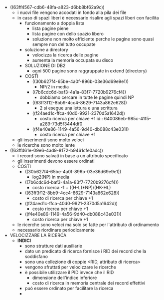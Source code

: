 - ((63ff4567-cdb6-48fa-a823-d6bb8bf62a9c))
	- i nuovi file vengono accodati in fondo alla pila dei file
	- in caso di spazi liberi è necessario risalire agli spazi liberi con facilita
		- funzionamento a doppia lista
			- lista pagine piene
			- lista pagine con dello spazio libero
			- soluzione non molto efficiente perche le pagine sono quasi sempre non del tutto occupate
		- soluzione a directory
			- velocizza la ricerca delle pagine
			- aumenta la memoria occupata su disco
		- SOLUZIONE DI DB2
			- ogni 500 pagine sono raggruppate in extend (directory)
		- COSTI
			- ((30b627f4-65be-4a0f-896b-03e36d69e9e1))
				- NP/2 in media
			- ((7b6cdc6d-baf3-4a1a-83f7-7720b9276cf4))
				- dobbiamo cercare in tutte le pagine quindi NP
			- ((63ff3f12-8bb9-4cc4-8629-7143a862e628))
				- 2 si esegue una lettura e una scrittura
			- ((f24aed1c-ffca-40d0-9921-2370d5a1642d))
				- costo ricerca per chiave +1
				  id:: 640086eb-985c-41f5-a289-73d5f3444df0
			- ((f4e40e86-1149-4a56-9d40-db088c43e031))
				- costo ricerca per chiave +1
	- gli inserimenti sono molto veloci
	- le ricerche sono molto lente
- ((63ff461e-09e6-4ad9-8172-b9461cfe0adc))
	- i record sono salvati in base a un attributo specificato
	- gli inserimenti devono essere ordinati
	- COSTI
		- ((30b627f4-65be-4a0f-896b-03e36d69e9e1))
			- log2(NP) in media
		- ((7b6cdc6d-baf3-4a1a-83f7-7720b9276cf4))
			- costo ricerca -1 + ((H-L)*NP)/(HK-HL)
		- ((63ff3f12-8bb9-4cc4-8629-7143a862e628))
			- costo di ricerca per chiave +1
		- ((f24aed1c-ffca-40d0-9921-2370d5a1642d))
			- costo ricerca per chiave +1
		- ((f4e40e86-1149-4a56-9d40-db088c43e031))
			- costo ricerca per chiave +1
	- le ricerche sono veloci ma solo se fatte per l'attributo di ordinamento
	- necessario riordinare periodicamente
- VELOCIZZARE LA RICERCA
	- **INDICI**
		- sono strutture dati ausiliarie
		- dato un predicato di ricerca fornisce i RID dei record che la soddisfano
		- sono una collezione di coppie <RID, attributo di ricerca>
		- vengono sfruttati per velocizzare le ricerche
		- è possibile utilizzare il PID invece che il RID
			- dimensione dell'indice inferiore
			- costo di ricerca in memoria centrale dei record effettivi
		- può essere ordinato per facilitare la ricerca
		-